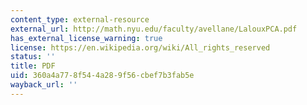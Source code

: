 ```yaml
---
content_type: external-resource
external_url: http://math.nyu.edu/faculty/avellane/LalouxPCA.pdf
has_external_license_warning: true
license: https://en.wikipedia.org/wiki/All_rights_reserved
status: ''
title: PDF
uid: 360a4a77-8f54-4a28-9f56-cbef7b3fab5e
wayback_url: ''
---
```

